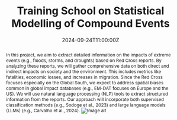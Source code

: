 ---
title: 'Training School on Statistical Modelling of Compound Events'

event: Training School on Statistical Modelling of Compound Events
event_url: https://smce.lakecomoschool.org

location: Lake Como School of Advanced Studies (Como, Italy)
address:
  country: Italy

summary: 'A global database of the impacts of extreme events from text data.'
abstract: 'In this project, we aim to extract detailed information on the impacts of extreme events (e.g., floods, storms, and droughts) based on Red Cross reports. By analyzing these reports, we will gather comprehensive data on both direct and indirect impacts on society and the environment. This includes metrics like fatalities, economic losses, and increases in migration. Since the Red Cross focuses especially on the Global South, we expect to address spatial biases common in global impact databases (e.g., EM-DAT focuses on Europe and the US). We will use natural language processing (NLP) tools to extract structured information from the reports. Our approach will incorporate both supervised classification methods (e.g., Sodoge et al., 2023) and large language models (LLMs) (e.g., Carvalho et al., 2024).
![Image alt](group_picture.png)'

# Talk start and end times.
#   End time can optionally be hidden by prefixing the line with `#`.
date: '2024-09-24T11:00:00Z'
date_end: '2024-10-04T12:00:00Z'
all_day: true

# Schedule page publish date (NOT talk date).
publishDate: '2017-01-01T00:00:00Z'

authors: []
tags: []

# Is this a featured talk? (true/false)
featured: false

image:
  caption: ''
  focal_point: Right
  preview_only: true

links:
#  - icon: twitter
#    icon_pack: fab
#    name: Follow
#    url: https://x.com/Sca_DS/status/1807730876656037993
#url_code: ''
#url_pdf: ''
url_slides: 'uploads/Talk_July24_Scads-lecture-series.pdf'
#url_video: 'https://www.youtube.com/watch%3Fv%3DoeH57siRwcU&ved=2ahUKEwjc9qP1tOeHAxUL3wIHHSnUDnAQtwJ6BAgTEAI&usg=AOvVaw1HMsWeXxs-uoNEUbHjL8yC'

# Markdown Slides (optional).
#   Associate this talk with Markdown slides.
#   Simply enter your slide deck's filename without extension.
#   E.g. `slides = "example-slides"` references `content/slides/example-slides.md`.
#   Otherwise, set `slides = ""`.
# slides: ""

# Projects (optional).
#   Associate this post with one or more of your projects.
#   Simply enter your project's folder or file name without extension.
#   E.g. `projects = ["internal-project"]` references `content/project/deep-learning/index.md`.
#   Otherwise, set `projects = []`.
#projects: 
#  - example
---
